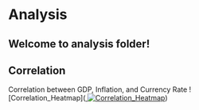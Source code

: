 <h1>Analysis</h1>

## Welcome to analysis folder!

## Correlation
Correlation between GDP, Inflation, and Currency Rate
 ![Correlation_Heatmap]([ ![Correlation_Heatmap](https://github.com/MIT-Emerging-Talent/2024-group-05-08-cdsp/assets/85621380/39ab1894-bed8-421f-ae81-d133b39b0ecd)](https://github.com/Cena980/Currency_Rate/blob/main/Analysis/Correlation%20Heatmap%20of%20completion%20rate%2C%20literacy%20rate%2C%20Attendence%20Rate%2C%20Out%20of%20School%20and%20GDP.png))

